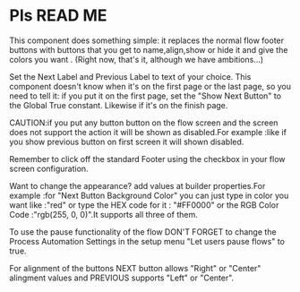 # Pls READ ME
This component does something simple: it replaces the normal flow footer buttons with buttons that you get to name,align,show or hide it and give the colors you want . (Right now, that's it, although we have ambitions...)

Set the Next Label and Previous Label to text of your choice. This component doesn't know when it's on the first page or the last page, so you need to tell it: if you put it on the first page, set the "Show Next Button" to the Global True constant. Likewise if it's on the finish page.

CAUTION:if you put any button button on the flow screen and the screen does not support the action it will be shown as disabled.For example :like if you show previous button on first screen it will shown disabled.

Remember to click off the standard Footer using the checkbox in your flow screen configuration.

Want to change the appearance? add values at builder properties.For example :for "Next Button Background Color" you can just type in color you want like :"red" or type the HEX code for it : "#FF0000" or the RGB Color Code :"rgb(255, 0, 0)".It supports all three of them.

To use the pause functionality of the flow DON'T FORGET to change the Process Automation Settings in the setup menu "Let users pause flows" to true.

For alignment of the buttons NEXT button allows "Right" or "Center" alingment values and PREVIOUS supports "Left" or "Center".
